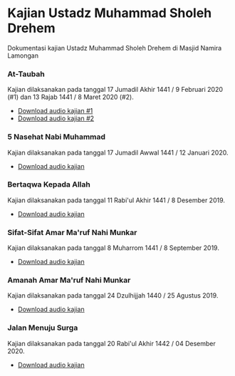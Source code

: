 # Kajian Ustadz Muhammad Sholeh Drehem

Dokumentasi kajian Ustadz Muhammad Sholeh Drehem di Masjid Namira Lamongan

### At-Taubah

Kajian dilaksanakan pada tanggal 17 Jumadil Akhir 1441 / 9 Februari 2020 (#1) dan 13 Rajab 1441 / 8 Maret 2020 (#2).

- [Download audio kajian #1](https://github.com/hanifmu/kajian-ustadz-muhammad-sholeh-drehem/raw/master/at-taubah-1.MP3)
- [Download audio kajian #2](https://github.com/hanifmu/kajian-ustadz-muhammad-sholeh-drehem/raw/master/at-taubah-2.MP3)

### 5 Nasehat Nabi Muhammad

Kajian dilaksanakan pada tanggal 17 Jumadil Awwal 1441 / 12 Januari 2020.

- [Download audio kajian](https://github.com/hanifmu/kajian-ustadz-muhammad-sholeh-drehem/raw/master/5_nasehat_nabi_muhammad.MP3)

### Bertaqwa Kepada Allah

Kajian dilaksanakan pada tanggal 11 Rabi'ul Akhir 1441 / 8 Desember 2019.

- [Download audio kajian](https://github.com/hanifmu/kajian-ustadz-muhammad-sholeh-drehem/raw/master/bertaqwa_kepada_allah.MP3)

### Sifat-Sifat Amar Ma'ruf Nahi Munkar

Kajian dilaksanakan pada tanggal 8 Muharrom 1441 / 8 September 2019.

- [Download audio kajian](https://github.com/hanifmu/kajian-ustadz-muhammad-sholeh-drehem/raw/master/amar_maruf_nahi_munkar.MP3)

### Amanah Amar Ma'ruf Nahi Munkar

Kajian dilaksanakan pada tanggal 24 Dzulhijjah 1440 / 25 Agustus 2019.

- [Download audio kajian](https://github.com/hanifmu/kajian-ustadz-muhammad-sholeh-drehem/raw/master/amanah_amar_ma'ruf_nahi_munkar.MP3)

### Jalan Menuju Surga

Kajian dilaksanakan pada tanggal 20 Rabi'ul Akhir 1442 / 04 Desember 2020.

- [Download audio kajian](https://github.com/hanifmu/kajian-ustadz-muhammad-sholeh-drehem/raw/master/jalan_menuju_surga.mp3)
